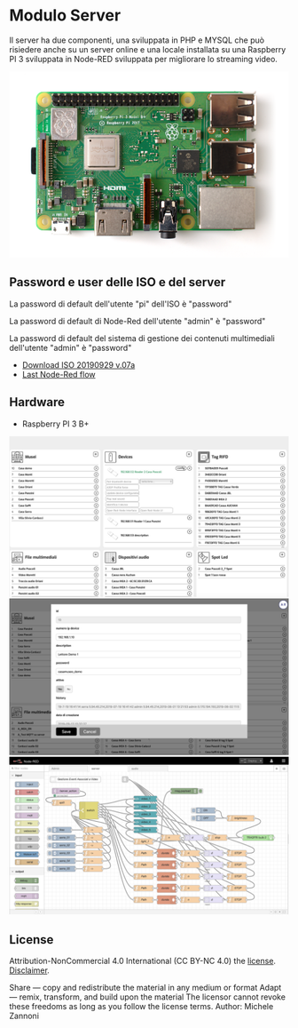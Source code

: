 # Modulo Server

Il server ha due componenti, una sviluppata in PHP e MYSQL che può risiedere anche su un server online e una locale installata su una Raspberry PI 3 sviluppata in Node-RED sviluppata per migliorare lo streaming video.

![Raspberry PI 3 B+ photo by Gareth Halfacree](img/1600px-Raspberry_Pi_3_B+.png)

## Password e user delle ISO e del server
La password di default dell'utente "pi" dell'ISO è "password"

La password di default di Node-Red dell'utente "admin" è "password"

La password di default del sistema di gestione dei contenuti multimediali dell'utente "admin" è "password"

- [Download ISO 20190929 v.07a](https://www.dropbox.com/s/mdmm8pqs013waee/20190929_Iso_base_CCM.img.zip?dl=0)
- [Last Node-Red flow](node-red/flows_casamuseorpi.json)

## Hardware

- Raspberry PI 3 B+

![Server Web UI](img/server_UI_01.jpg)
![Server Web UI](img/server_UI_02.png)
![Server Web UI](img/server_UI_03.png)

## License

Attribution-NonCommercial 4.0 International (CC BY-NC 4.0)
the  [license](https://creativecommons.org/licenses/by-nc/4.0/legalcode). [Disclaimer](https://creativecommons.org/licenses/by-nc/4.0/#).

Share — copy and redistribute the material in any medium or format
Adapt — remix, transform, and build upon the material
The licensor cannot revoke these freedoms as long as you follow the license terms.
Author: Michele Zannoni

